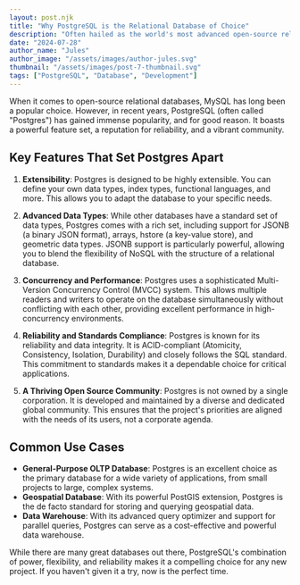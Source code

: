 ```yaml
---
layout: post.njk
title: "Why PostgreSQL is the Relational Database of Choice"
description: "Often hailed as the world's most advanced open-source relational database, PostgreSQL offers powerful features and a commitment to standards compliance. Let's explore why it's a top choice for developers."
date: "2024-07-28"
author_name: "Jules"
author_image: "/assets/images/author-jules.svg"
thumbnail: "/assets/images/post-7-thumbnail.svg"
tags: ["PostgreSQL", "Database", "Development"]
---
```


When it comes to open-source relational databases, MySQL has long been a popular choice. However, in recent years, PostgreSQL (often called "Postgres") has gained immense popularity, and for good reason. It boasts a powerful feature set, a reputation for reliability, and a vibrant community.

## Key Features That Set Postgres Apart

1.  **Extensibility**: Postgres is designed to be highly extensible. You can define your own data types, index types, functional languages, and more. This allows you to adapt the database to your specific needs.

2.  **Advanced Data Types**: While other databases have a standard set of data types, Postgres comes with a rich set, including support for JSONB (a binary JSON format), arrays, hstore (a key-value store), and geometric data types. JSONB support is particularly powerful, allowing you to blend the flexibility of NoSQL with the structure of a relational database.

3.  **Concurrency and Performance**: Postgres uses a sophisticated Multi-Version Concurrency Control (MVCC) system. This allows multiple readers and writers to operate on the database simultaneously without conflicting with each other, providing excellent performance in high-concurrency environments.

4.  **Reliability and Standards Compliance**: Postgres is known for its reliability and data integrity. It is ACID-compliant (Atomicity, Consistency, Isolation, Durability) and closely follows the SQL standard. This commitment to standards makes it a dependable choice for critical applications.

5.  **A Thriving Open Source Community**: Postgres is not owned by a single corporation. It is developed and maintained by a diverse and dedicated global community. This ensures that the project's priorities are aligned with the needs of its users, not a corporate agenda.

## Common Use Cases

*   **General-Purpose OLTP Database**: Postgres is an excellent choice as the primary database for a wide variety of applications, from small projects to large, complex systems.
*   **Geospatial Database**: With its powerful PostGIS extension, Postgres is the de facto standard for storing and querying geospatial data.
*   **Data Warehouse**: With its advanced query optimizer and support for parallel queries, Postgres can serve as a cost-effective and powerful data warehouse.

While there are many great databases out there, PostgreSQL's combination of power, flexibility, and reliability makes it a compelling choice for any new project. If you haven't given it a try, now is the perfect time.
